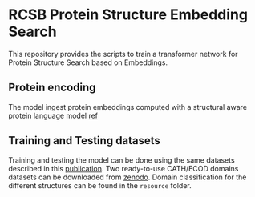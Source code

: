 # RCSB Protein Structure Embedding Search

This repository provides the scripts to train a transformer network for Protein Structure Search based on Embeddings.

## Protein encoding
The model ingest protein embeddings computed with a structural aware protein language model [ref](https://github.com/BorgwardtLab/PST)

## Training and Testing datasets
Training and testing the model can be done using the same datasets described in this [publication](https://journals.plos.org/ploscompbiol/article?id=10.1371/journal.pcbi.1007970).
Two ready-to-use CATH/ECOD domains datasets can be downloaded from [zenodo](https://zenodo.org/records/10995163). 
Domain classification for the different structures can be found in the `resource` folder.
